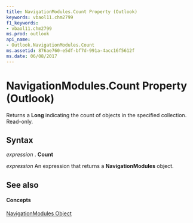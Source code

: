 ```yaml
---
title: NavigationModules.Count Property (Outlook)
keywords: vbaol11.chm2799
f1_keywords:
- vbaol11.chm2799
ms.prod: outlook
api_name:
- Outlook.NavigationModules.Count
ms.assetid: 876ae760-e5df-bf7d-991a-4acc16f5612f
ms.date: 06/08/2017
---
```



# NavigationModules.Count Property (Outlook)

Returns a **Long** indicating the count of objects in the specified collection. Read-only.


## Syntax

 _expression_ . **Count**

 _expression_ An expression that returns a **NavigationModules** object.


## See also


#### Concepts


[NavigationModules Object](navigationmodules-object-outlook.md)

